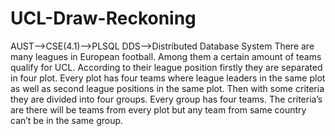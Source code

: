 # UCL-Draw-Reckoning


AUST-->CSE(4.1)-->PLSQL
DDS-->Distributed Database System
There are many leagues in European football. Among them a certain amount of  teams qualify for UCL. According to their league position firstly they are separated in four plot. Every plot has four teams where league leaders in the same plot as well  as second league positions in the same plot. Then with some criteria they are divided  into four groups. Every group has four teams. The criteria’s are there will be teams  from every plot but any team from same country can’t be in the same group.
